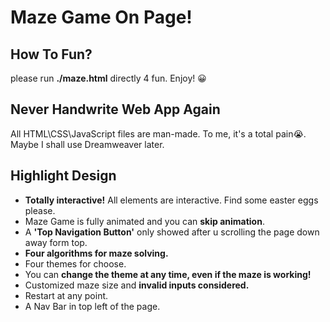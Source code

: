 # Maze Game On Page!
## How To Fun?
please run **./maze.html** directly 4 fun. Enjoy! 😀
## Never Handwrite Web App Again
All HTML\CSS\JavaScript files are man-made. To me, it's a total pain😭. Maybe I shall use Dreamweaver later.
## Highlight Design
- **Totally interactive!** All elements are interactive. Find some easter eggs please.
- Maze Game is fully animated and you can **skip animation**.
- A **'Top Navigation Button'** only showed after u scrolling the page down away form top.
-  **Four algorithms for maze solving.**
- Four themes for choose. 
- You can **change the theme at any time, even if the maze is working!**
- Customized maze size and **invalid inputs considered.**
- Restart at any point.
- A Nav Bar in top left of the page.